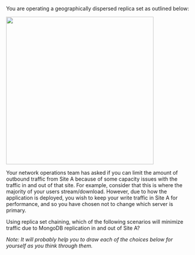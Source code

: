 <div><p>You are operating a geographically dispersed replica set as outlined below:</p><img width="400" src="https://s3.amazonaws.com/edu-static.mongodb.com/lessons/m202/chapter+2/replica_set_chaining.png"><br><p>Your network operations team has asked if you can limit the amount of outbound traffic from Site A because of some capacity issues with the traffic in and out of that site. For example, consider that this is where the majority of your users stream/download. However, due to how the application is deployed, you wish to keep your write traffic in Site A for performance, and so you have chosen not to change which server is primary.</p><p>Using replica set chaining, which of the following scenarios will minimize traffic due to MongoDB replication in and out of Site A?</p><p><i>Note: It will probably help you to draw each of the choices below for yourself as you think through them.</i></p></div>
